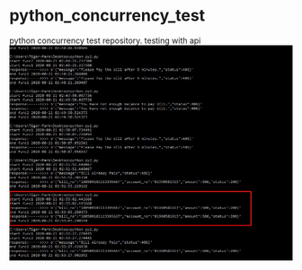 # python_concurrency_test
python concurrency test  repository. testing with api
<img src="img.jpg">
